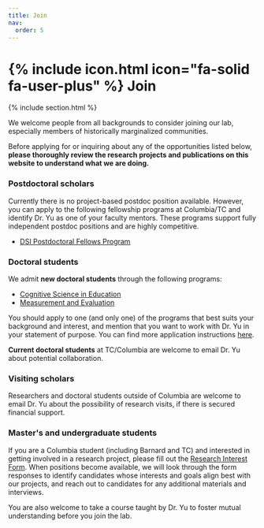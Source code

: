 ```yaml
---
title: Join
nav:
  order: 5
---
```


# {% include icon.html icon="fa-solid fa-user-plus" %} Join 

{% include section.html %}

We welcome people from all backgrounds to consider joining our lab, especially members of historically marginalized communities. 

Before applying for or inquiring about any of the opportunities listed below, **please thoroughly review the research projects and publications on this website to understand what we are doing.**

### Postdoctoral scholars
Currently there is no project-based postdoc position available. However, you can apply to the following fellowship programs at Columbia/TC and identify Dr. Yu as one of your faculty mentors. These programs support fully independent postdoc positions and are highly competitive.

- [DSI Postdoctoral Fellows Program](https://datascience.columbia.edu/research/postdoctoral-researchers/) 

### Doctoral students
We admit **new doctoral students** through the following programs:

- [Cognitive Science in Education](https://www.tc.columbia.edu/human-development/cognitive-studies-in-education/degrees--requirements/cognitive-science-in-education-phd/)  
- [Measurement and Evaluation](https://www.tc.columbia.edu/human-development/measurement-evaluation-and-statistics/degrees--requirements/measurement-and-evaluation-phd/) 

You should apply to one (and only one) of the programs that best suits your background and interest, and mention that you want to work with Dr. Yu in your statement of purpose. You can find more application instructions [here](https://www.tc.columbia.edu/admission/how-to-apply/degree-programs/).

**Current doctoral students** at TC/Columbia are welcome to email Dr. Yu about potential collaboration.

### Visiting scholars
Researchers and doctoral students outside of Columbia are welcome to email Dr. Yu about the possibility of research visits, if there is secured financial support.

### Master's and undergraduate students
If you are a Columbia student (including Barnard and TC) and interested in getting involved in a research project, please fill out the [Research Interest Form](https://forms.gle/bFthcBY2LLwKvMFd9). When positions become available, we will look through the form responses to identify candidates whose interests and goals align best with our projects, and reach out to candidates for any additional materials and interviews.

You are also welcome to take a course taught by Dr. Yu to foster mutual understanding before you join the lab.